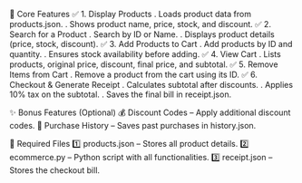 🔹 Core Features
✅ 1. Display Products
. Loads product data from products.json.
. Shows product name, price, stock, and discount.
✅ 2. Search for a Product
. Search by ID or Name.
. Displays product details (price, stock, discount).
✅ 3. Add Products to Cart
. Add products by ID and quantity.
. Ensures stock availability before adding.
✅ 4. View Cart
. Lists products, original price, discount, final price, and subtotal.
✅ 5. Remove Items from Cart
. Remove a product from the cart using its ID.
✅ 6. Checkout & Generate Receipt
. Calculates subtotal after discounts.
. Applies 10% tax on the subtotal.
. Saves the final bill in receipt.json.

✨ Bonus Features (Optional)
💰 Discount Codes – Apply additional discount codes.
📜 Purchase History – Saves past purchases in history.json.

📁 Required Files
1️⃣ products.json – Stores all product details.
2️⃣ ecommerce.py – Python script with all functionalities.
3️⃣ receipt.json – Stores the checkout bill.
